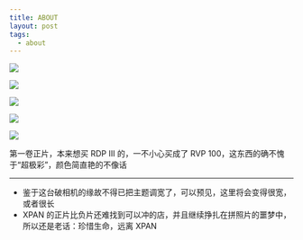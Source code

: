 ```yaml
---
title: ABOUT
layout: post
tags:
  - about
---
```


![](/media/files/2012/06/08/rose-1.jpg)

[![](/media/files/2012/06/08/rose-2.jpg)]()

[![](/media/files/2012/06/08/rose-3.jpg)]()

[![](/media/files/2012/06/08/rose-4.jpg)]()

[![](/media/files/2012/06/08/rose-5.jpg)]()


第一卷正片，本来想买 RDP III 的，一不小心买成了 RVP 100，这东西的确不愧于“超极彩”，颜色简直艳的不像话

---

- 鉴于这台破相机的缘故不得已把主题调宽了，可以预见，这里将会变得很宽，或者很长
- XPAN 的正片比负片还难找到可以冲的店，并且继续挣扎在拼照片的噩梦中，所以还是老话：珍惜生命，远离 XPAN
